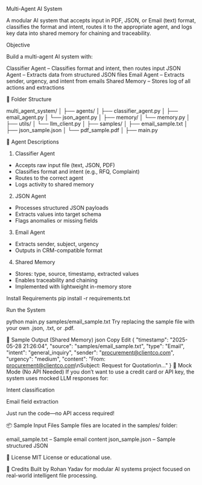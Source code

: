 Multi-Agent AI System

A modular AI system that accepts input in PDF, JSON, or Email (text) format, classifies the format and intent, routes it to the appropriate agent, and logs key data into shared memory for chaining and traceability.


Objective

Build a multi-agent AI system with:

 Classifier Agent – Classifies format and intent, then routes input
 JSON Agent – Extracts data from structured JSON files
 Email Agent – Extracts sender, urgency, and intent from emails
 Shared Memory – Stores log of all actions and extractions



📁 Folder Structure

multi_agent_system/
│
├── agents/
│ ├── classifier_agent.py
│ ├── email_agent.py
│ └── json_agent.py
│
├── memory/
│ └── memory.py
│
├── utils/
│ └── llm_client.py
│
├── samples/
│ ├── email_sample.txt
│ ├── json_sample.json
│ └── pdf_sample.pdf
│
├── main.py





🧠 Agent Descriptions

1. Classifier Agent
- Accepts raw input file (text, JSON, PDF)
- Classifies format and intent (e.g., RFQ, Complaint)
- Routes to the correct agent
- Logs activity to shared memory

2. JSON Agent
- Processes structured JSON payloads
- Extracts values into target schema
- Flags anomalies or missing fields

3. Email Agent
- Extracts sender, subject, urgency
- Outputs in CRM-compatible format

4. Shared Memory
- Stores: type, source, timestamp, extracted values
- Enables traceability and chaining
- Implemented with lightweight in-memory store


Install Requirements
pip install -r requirements.txt

Run the System

python main.py samples/email_sample.txt
Try replacing the sample file with your own .json, .txt, or .pdf.

🧪 Sample Output (Shared Memory)
json
Copy
Edit
{
  "timestamp": "2025-05-28 21:26:04",
  "source": "samples/email_sample.txt",
  "type": "Email",
  "intent": "general_inquiry",
  "sender": "procurement@clientco.com",
  "urgency": "medium",
  "content": "From: procurement@clientco.com\nSubject: Request for Quotation\n..."
}
🧪 Mock Mode (No API Needed)
If you don’t want to use a credit card or API key, the system uses mocked LLM responses for:

Intent classification

Email field extraction

Just run the code—no API access required!

📦 Sample Input Files
Sample files are located in the samples/ folder:

email_sample.txt – Sample email content
json_sample.json – Sample structured JSON




📜 License
MIT License or educational use.

🤝 Credits
Built by Rohan Yadav for modular AI systems project focused on real-world intelligent file processing.

